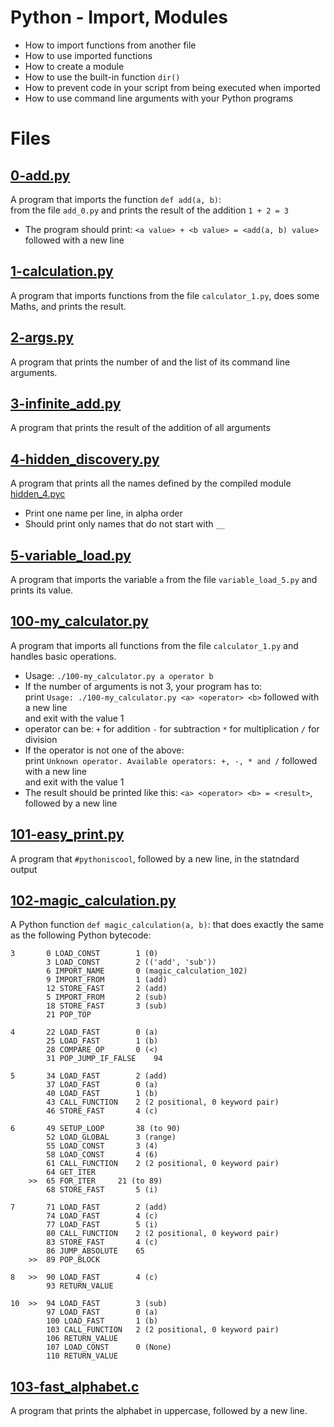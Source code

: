 # Python - Import, Modules
  - How to import functions from another file
  - How to use imported functions
  - How to create a module
  - How to use the built-in function `dir()`
  - How to prevent code in your script from being executed when imported
  - How to use command line arguments with your Python programs

# Files
## [0-add.py](https://github.com/awinabaab/alx-higher_level_programming/blob/master/0x02-python-import_modules/0-add.py)
   A program that imports the function `def add(a, b)`:\
   from the file `add_0.py` and prints the result of the addition `1 + 2 = 3`
   - The program should print: `<a value> + <b value> = <add(a, b) value>` followed with a new line

## [1-calculation.py](https://github.com/awinabaab/alx-higher_level_programming/blob/master/0x02-python-import_modules/1-calculation.py)
   A program that imports functions from the file `calculator_1.py`, does some Maths, and prints the result.

## [2-args.py](https://github.com/awinabaab/alx-higher_level_programming/blob/master/0x02-python-import_modules/2-args.py)
   A program that prints the number of and the list of its command line arguments.

## [3-infinite_add.py](https://github.com/awinabaab/alx-higher_level_programming/blob/master/0x02-python-import_modules/3-infinte_add.py)
   A program that prints the result of the addition of all arguments

## [4-hidden_discovery.py](https://github.com/awinabaab/alx-higher_level_programming/blob/master/0x02-python-import_modules/4-hidden_discovery.py)
   A program that prints all the names defined by the compiled module [hidden_4.pyc](https://github.com/alx-tools/0x02.py/raw/master/hidden_4.pyc)
   - Print one name per line, in alpha order
   - Should print only names that do not start with `__`

## [5-variable_load.py](https://github.com/awinabaab/alx-higher_level_programming/blob/master/0x02-python-import_modules/5-variable_load.py)
   A program that imports the variable `a` from the file `variable_load_5.py` and prints its value.

## [100-my_calculator.py](https://github.com/awinabaab/alx-higher_level_programming/blob/master/0x02-python-import_modules/100-my_calculator.py)
   A program that imports all functions from the file `calculator_1.py` and handles basic operations.
   - Usage: `./100-my_calculator.py a operator b`
   - If the number of arguments is not 3, your program has to:\
   print `Usage: ./100-my_calculator.py <a> <operator> <b>` followed with a new line\
    and exit with the value 1
   - operator can be:
   `+` for addition
   `-` for subtraction
   `*` for multiplication
   `/` for division
   - If the operator is not one of the above:\
   print `Unknown operator. Available operators: +, -, * and /` followed with a new line\
   and exit with the value 1
   - The result should be printed like this: `<a> <operator> <b> = <result>`, followed by a new line

## [101-easy_print.py](https://github.com/awinabaab/alx-higher_level_programming/blob/master/0x02-python-import_modules/101-easy_print.py)
   A program that `#pythoniscool`, followed by a new line, in the statndard output

## [102-magic_calculation.py](https://github.com/awinabaab/alx-higher_level_programming/blob/master/0x02-python-import_modules/102-magic_calculation.py)
   A Python function `def magic_calculation(a, b)`: that does exactly the same as the following Python bytecode:
```
3		0 LOAD_CONST		1 (0)
		3 LOAD_CONST		2 (('add', 'sub'))
		6 IMPORT_NAME		0 (magic_calculation_102)
		9 IMPORT_FROM		1 (add)
		12 STORE_FAST		2 (add)
		5 IMPORT_FROM		2 (sub)
		18 STORE_FAST		3 (sub)
		21 POP_TOP

4		22 LOAD_FAST		0 (a)
  		25 LOAD_FAST		1 (b)
		28 COMPARE_OP		0 (<)
		31 POP_JUMP_IF_FALSE	94

5		34 LOAD_FAST		2 (add)
  		37 LOAD_FAST		0 (a)
		40 LOAD_FAST		1 (b)
		43 CALL_FUNCTION	2 (2 positional, 0 keyword pair)
		46 STORE_FAST		4 (c)

6		49 SETUP_LOOP		38 (to 90)
  		52 LOAD_GLOBAL		3 (range)
		55 LOAD_CONST		3 (4)
		58 LOAD_CONST		4 (6)
		61 CALL_FUNCTION	2 (2 positional, 0 keyword pair)
		64 GET_ITER
	>>	65 FOR_ITER		21 (to 89)
		68 STORE_FAST		5 (i)

7		71 LOAD_FAST		2 (add)
  		74 LOAD_FAST		4 (c)
		77 LOAD_FAST		5 (i)
		80 CALL_FUNCTION	2 (2 positional, 0 keyword pair)
		83 STORE_FAST		4 (c)
		86 JUMP_ABSOLUTE	65
	>>	89 POP_BLOCK

8	>>	90 LOAD_FAST		4 (c)
  		93 RETURN_VALUE

10	>>	94 LOAD_FAST		3 (sub)
 		97 LOAD_FAST		0 (a)
		100 LOAD_FAST		1 (b)
		103 CALL_FUNCTION	2 (2 positional, 0 keyword pair)
		106 RETURN_VALUE
		107 LOAD_CONST		0 (None)
		110 RETURN_VALUE
```

## [103-fast_alphabet.c](https://github.com/awinabaab/alx-higher_level_programming/blob/master/0x02-python-import_modules/103-fast_alphabet.py)
   A program that prints the alphabet in uppercase, followed by a new line.